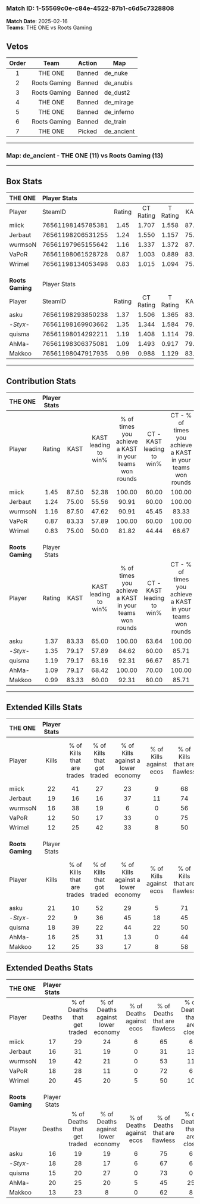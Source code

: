### Match ID: 1-55569c0e-c84e-4522-87b1-c6d5c7328808  
**Match Date**: 2025-02-16  
**Teams**: THE ONE vs Roots Gaming  

## Vetos  

| Order | Team | Action | Map |
| :---: | :--: | :----: | --- |
| 1 | THE ONE | Banned | de_nuke |
| 2 | Roots Gaming | Banned | de_anubis |
| 3 | Roots Gaming | Banned | de_dust2 |
| 4 | THE ONE | Banned | de_mirage |
| 5 | THE ONE | Banned | de_inferno |
| 6 | Roots Gaming | Banned | de_train |
| 7 | THE ONE | Picked | de_ancient |

---  

### **Map**: de_ancient - THE ONE (11) vs Roots Gaming (13)  
---  

## Box Stats  

| **THE ONE**      | Player Stats      |        |           |          |       |      |       |         |        |      |     |
| :- | :- | :-: | :-: | :-: | :-: | :-: | :-: | :-: | :-: | :-: | :-: |
| Player           | SteamID           | Rating | CT Rating | T Rating | KAST  | ADR  | Kills | Assists | Deaths | K/D  | HS% |
| miick            | 76561198145785381 |  1.45  |   1.707   |  1.558   | 87.50 | 92.9 |  22   |    8    |   17   | 1.29 | 68  |
| Jerbaut          | 76561198206531255 |  1.24  |   1.550   |  1.157   | 75.00 | 91.3 |  19   |    3    |   16   | 1.19 | 57  |
| wurmsoN          | 76561197965155642 |  1.16  |   1.337   |  1.372   | 87.50 | 84.2 |  16   |    8    |   19   | 0.84 | 62  |
| VaPoR            | 76561198061528728 |  0.87  |   1.003   |  0.889   | 83.33 | 47.1 |  12   |    3    |   18   | 0.67 |  8  |
| Wrimel           | 76561198134053498 |  0.83  |   1.015   |  1.094   | 75.00 | 60.1 |  12   |   10    |   20   | 0.60 | 41  |
|                  |                   |        |           |          |       |      |       |         |        |      |     |
|                  |                   |        |           |          |       |      |       |         |        |      |     |
|                  |                   |        |           |          |       |      |       |         |        |      |     |
| **Roots Gaming** | Player Stats      |        |           |          |       |      |       |         |        |      |     |
| Player           | SteamID           | Rating | CT Rating | T Rating | KAST  | ADR  | Kills | Assists | Deaths | K/D  | HS% |
| asku             | 76561198293850238 |  1.37  |   1.506   |  1.365   | 83.33 | 89.4 |  21   |    3    |   16   | 1.31 | 23  |
| -_Styx_-         | 76561198169903662 |  1.35  |   1.344   |  1.584   | 79.17 | 94.7 |  22   |    4    |   18   | 1.22 | 45  |
| quisma           | 76561198014292211 |  1.19  |   1.408   |  1.114   | 79.17 | 69.8 |  18   |    4    |   15   | 1.20 | 33  |
| AhMa-            | 76561198306375081 |  1.09  |   1.493   |  0.917   | 79.17 | 89.1 |  16   |    9    |   20   | 0.80 | 68  |
| Makkoo           | 76561198047917935 |  0.99  |   0.988   |  1.129   | 83.33 | 48.8 |  12   |    5    |   13   | 0.92 | 25  |
---  

## Contribution Stats  

| **THE ONE**      | Player Stats |       |                      |                                                        |                           |                                                             |                          |                                                            |
| :- | :-: | :-: | :-: | :-: | :-: | :-: | :-: | :-: |
| Player           |    Rating    | KAST  | KAST leading to win% | % of times you achieve a KAST in your teams won rounds | CT - KAST leading to win% | CT - % of times you achieve a KAST in your teams won rounds | T - KAST leading to win% | T - % of times you achieve a KAST in your teams won rounds |
| miick            |     1.45     | 87.50 |        52.38         |                         100.00                         |           60.00           |                           100.00                            |          45.45           |                           100.00                           |
| Jerbaut          |     1.24     | 75.00 |        55.56         |                         90.91                          |           60.00           |                           100.00                            |          50.00           |                           80.00                            |
| wurmsoN          |     1.16     | 87.50 |        47.62         |                         90.91                          |           45.45           |                            83.33                            |          50.00           |                           100.00                           |
| VaPoR            |     0.87     | 83.33 |        57.89         |                         100.00                         |           60.00           |                           100.00                            |          55.56           |                           100.00                           |
| Wrimel           |     0.83     | 75.00 |        50.00         |                         81.82                          |           44.44           |                            66.67                            |          55.56           |                           100.00                           |
|                  |              |       |                      |                                                        |                           |                                                             |                          |                                                            |
|                  |              |       |                      |                                                        |                           |                                                             |                          |                                                            |
|                  |              |       |                      |                                                        |                           |                                                             |                          |                                                            |
| **Roots Gaming** | Player Stats |       |                      |                                                        |                           |                                                             |                          |                                                            |
| Player           |    Rating    | KAST  | KAST leading to win% | % of times you achieve a KAST in your teams won rounds | CT - KAST leading to win% | CT - % of times you achieve a KAST in your teams won rounds | T - KAST leading to win% | T - % of times you achieve a KAST in your teams won rounds |
| asku             |     1.37     | 83.33 |        65.00         |                         100.00                         |           63.64           |                           100.00                            |          66.67           |                           100.00                           |
| -_Styx_-         |     1.35     | 79.17 |        57.89         |                         84.62                          |           60.00           |                            85.71                            |          55.56           |                           83.33                            |
| quisma           |     1.19     | 79.17 |        63.16         |                         92.31                          |           66.67           |                            85.71                            |          60.00           |                           100.00                           |
| AhMa-            |     1.09     | 79.17 |        68.42         |                         100.00                         |           70.00           |                           100.00                            |          66.67           |                           100.00                           |
| Makkoo           |     0.99     | 83.33 |        60.00         |                         92.31                          |           60.00           |                            85.71                            |          60.00           |                           100.00                           |
---  

## Extended Kills Stats  

| **THE ONE**      | Player Stats |                            |                            |                                    |                         |                              |                                 |                                       |                    |           |
| :- | :-: | :-: | :-: | :-: | :-: | :-: | :-: | :-: | :-: | :-: |
| Player           |    Kills     | % of Kills that are trades | % of Kills that got traded | % of Kills against a lower economy | % of Kills against ecos | % of Kills that are flawless | % of Kills that are close duels | % of Kills that are assisted by flash | Pistol Round Kills | AWP Kills |
| miick            |      22      |             41             |             27             |                 23                 |            9            |              68              |               14                |                   0                   |         5          |     0     |
| Jerbaut          |      19      |             16             |             16             |                 37                 |           11            |              74              |                5                |                   0                   |         1          |     0     |
| wurmsoN          |      16      |             38             |             19             |                 6                  |            0            |              56              |               13                |                  13                   |         3          |     0     |
| VaPoR            |      12      |             50             |             17             |                 33                 |            0            |              75              |                8                |                   0                   |         0          |     8     |
| Wrimel           |      12      |             25             |             42             |                 33                 |            8            |              50              |                8                |                  17                   |         1          |     0     |
|                  |              |                            |                            |                                    |                         |                              |                                 |                                       |                    |           |
|                  |              |                            |                            |                                    |                         |                              |                                 |                                       |                    |           |
|                  |              |                            |                            |                                    |                         |                              |                                 |                                       |                    |           |
| **Roots Gaming** | Player Stats |                            |                            |                                    |                         |                              |                                 |                                       |                    |           |
| Player           |    Kills     | % of Kills that are trades | % of Kills that got traded | % of Kills against a lower economy | % of Kills against ecos | % of Kills that are flawless | % of Kills that are close duels | % of Kills that are assisted by flash | Pistol Round Kills | AWP Kills |
| asku             |      21      |             10             |             52             |                 29                 |            5            |              71              |                0                |                   0                   |         1          |    15     |
| -_Styx_-         |      22      |             9              |             36             |                 45                 |           18            |              45              |                9                |                   5                   |         2          |     0     |
| quisma           |      18      |             39             |             22             |                 44                 |           22            |              50              |               17                |                   6                   |         0          |     0     |
| AhMa-            |      16      |             25             |             31             |                 13                 |            0            |              44              |               19                |                   0                   |         0          |     0     |
| Makkoo           |      12      |             25             |             33             |                 17                 |            8            |              58              |                0                |                   8                   |         1          |     0     |
## Extended Deaths Stats  

| **THE ONE**      | Player Stats |                             |                                   |                          |                               |                            |                           |               |
| :- | :-: | :-: | :-: | :-: | :-: | :-: | :-: | :-: |
| Player           |    Deaths    | % of Deaths that get traded | % of Deaths against lower economy | % of Deaths against ecos | % of Deaths that are flawless | % of Deaths that are close | % of Deaths while blinded | Deaths to AWP |
| miick            |      17      |             29              |                24                 |            6             |              65               |             6              |             0             |       2       |
| Jerbaut          |      16      |             31              |                19                 |            0             |              31               |             13             |             0             |       2       |
| wurmsoN          |      19      |             42              |                21                 |            0             |              53               |             11             |            11             |       2       |
| VaPoR            |      18      |             28              |                11                 |            0             |              72               |             6              |             6             |       6       |
| Wrimel           |      20      |             45              |                20                 |            5             |              50               |             10             |             0             |       3       |
|                  |              |                             |                                   |                          |                               |                            |                           |               |
|                  |              |                             |                                   |                          |                               |                            |                           |               |
|                  |              |                             |                                   |                          |                               |                            |                           |               |
| **Roots Gaming** | Player Stats |                             |                                   |                          |                               |                            |                           |               |
| Player           |    Deaths    | % of Deaths that get traded | % of Deaths against lower economy | % of Deaths against ecos | % of Deaths that are flawless | % of Deaths that are close | % of Deaths while blinded | Deaths to AWP |
| asku             |      16      |             19              |                19                 |            6             |              75               |             6              |             0             |       1       |
| -_Styx_-         |      18      |             28              |                17                 |            6             |              67               |             6              |             6             |       1       |
| quisma           |      15      |             20              |                27                 |            0             |              73               |             0              |            13             |       1       |
| AhMa-            |      20      |             25              |                20                 |            5             |              45               |             25             |             5             |       2       |
| Makkoo           |      13      |             23              |                 8                 |            0             |              62               |             8              |             0             |       3       |
